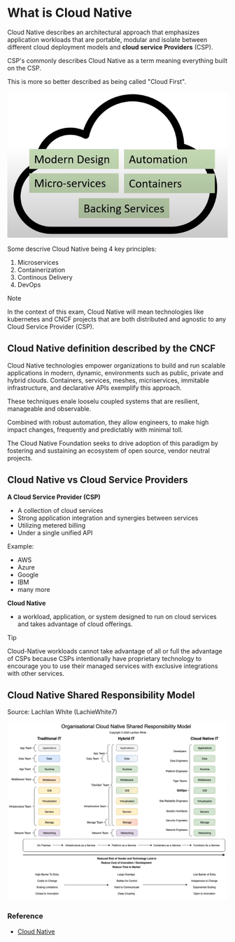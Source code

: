 # What is Cloud Native

Cloud Native describes an architectural approach that emphasizes application workloads that are portable, modular and isolate between different cloud deployment models and **cloud service Providers** (CSP).

CSP's commonly describes Cloud Native as a term meaning everything built on the CSP.

This is more so better described as being called "Cloud First".

![Cloud Native](./assets/cloudNative1.png)

Some descrive Cloud Native being 4 key principles:

1. Microservices
2. Containerization
3. Continous Delivery
4. DevOps

> [!NOTE]  
> In the context of this exam, Cloud Native will mean technologies like kubernetes and CNCF projects that are both distributed and agnostic to any Cloud Service Provider (CSP).

## Cloud Native definition described by the CNCF

Cloud Native technologies empower organizations to build and run scalable applications in modern, dynamic, environments such as public, private and hybrid clouds. Containers, services, meshes, micriservices, immitable infrastructure, and declarative APIs exemplify this approach.

These techniques enale looselu coupled systems that are resilient, manageable and observable.

Combined with robust automation, they allow engineers, to make high impact changes, frequently and predictably with minimal toll.

The Cloud Native Foundation seeks to drive adoption of this paradigm by fostering and sustaining an ecosystem of open source, vendor neutral projects.

 ## Cloud Native vs Cloud Service Providers

 **A Cloud Service Provider (CSP)**

 - A collection of cloud services
 - Strong application integration and synergies between services
 - Utilizing metered billing
 - Under a single unified API

 Example:
- AWS
- Azure
- Google
- IBM
- many more

 **Cloud Native**

 - a workload, application, or system designed to run on cloud services and takes advantage of cloud offerings.

> [!TIP]  
> Cloud-Native workloads cannot take advantage of all or full the advantage of CSPs because CSPs intentionally have proprietary technology to encourage you to use their managed services with exclusive integrations with other services.

## Cloud Native Shared Responsibility Model

Source: Lachlan White (LachieWhite7)

![Responsibilty Model](./assets/responsibilityModel.png)

### Reference

- [Cloud Native](https://www.cncf.io/about/who-we-are/#:~:text=The%20Cloud%20Native%20Computing%20Foundation,of%20the%20nonprofit%20Linux%20Foundation.)